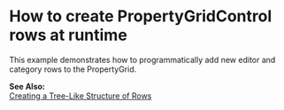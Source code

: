# How to create PropertyGridControl rows at runtime


<p>This example demonstrates how to programmatically add new editor and category rows to the PropertyGrid.</p><p><strong>See Also:</strong><br />
<a href="http://documentation.devexpress.com/#WindowsForms/CustomDocument457">Creating a Tree-Like Structure of Rows</a></p>

<br/>



